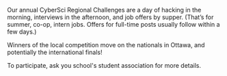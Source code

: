Our annual  CyberSci Regional Challenges are a day of hacking in the morning, interviews in the afternoon, and job offers by supper.  (That’s for summer, co-op, intern jobs.  Offers for full-time posts usually follow within a few days.)

Winners of the local competition move on the nationals in Ottawa, and potentially the international finals!

To participate, ask you school's student association for more details.
